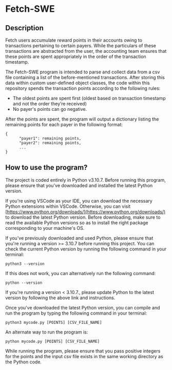 # Fetch-SWE

## Description

Fetch users accumulate reward points in their accounts owing to transactions pertaining to certain payers. While the particulars of these transactions are abstracted from the user, the accounting team ensures that these points are spent appropriately in the order of the transaction timestamp.

The Fetch-SWE program is intended to parse and collect data from a csv file containing a list of the before-mentioned transactions. After storing this data within custom user-defined object classes, the code within this repository spends the transaction points according to the following rules:

* The oldest points are spent first (oldest based on transaction timestamp and not the order they’re received) 
* No payer's points can go negative.

After the points are spent, the program will output a dictionary listing the remaining points for each payer in the following format:
```
{
      "payer1": remaining points,
      "payer2": remaining points,
      ...
}
```

## How to use the program?

The project is coded entirely in Python v3.10.7. Before running this program, please ensure that you've downloaded and installed the latest Python version.

If you're using VSCode as your IDE, you can download the necessary Python extensions within VSCode. Otherwise, you can visit [https://www.python.org/downloads/](https://www.python.org/downloads/) to download the latest Python version. Before downloading, make sure to read the available Python versions so as to install the right package corresponding to your machine's OS.

If you've previously downloaded and used Python, please ensure that you're running a version >= 3.10.7 before running this project. You can check the current Python version by running the following command in your terminal:
```
python3 --version
```
If this does not work, you can alternatively run the following command:
```
python --version
```
If you're running a version < 3.10.7., please update Python to the latest version by following the above link and instructions.

Once you've downloaded the latest Python version, you can compile and run the program by typing the following command in your terminal:
```
python3 mycode.py [POINTS] [CSV_FILE_NAME]
```
An alternate way to run the program is:
```
python mycode.py [POINTS] [CSV_FILE_NAME]
```
While running the program, please ensure that you pass positive integers for the points and the input csv file exists in the same working directory as the Python code.
